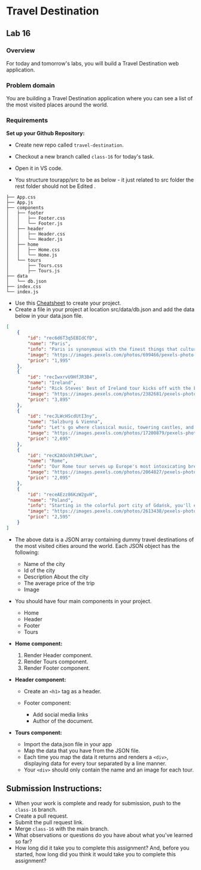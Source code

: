 # Travel Destination

## **Lab 16**

### **Overview**

For today and tomorrow's labs, you will build a Travel Destination web application.

### **Problem domain**

You are building a Travel Destination application where you can see a list of the most visited places around the world.

### **Requirements**
**Set up your Github Repository:**
   - Create new repo called `travel-destination`.
   - Checkout a new branch called `class-16` for today's task.
   - Open it in VS code.

- You structure tourapp/src to be as below - it just related to src folder the rest folder should not be Edited .

```
├── App.css
├── App.js
├── components
│   ├── footer
│   │   ├── Footer.css
│   │   └── Footer.js
│   ├── header
│   │   ├── Header.css
│   │   └── Header.js
│   ├── home
│   │   ├── Home.css
│   │   └── Home.js
│   └── tours
│       ├── Tours.css
│       ├── Tours.js
├── data
│   └── db.json
├── index.css
└── index.js
```
- Use this [Cheatsheet](https://drive.google.com/file/d/14VoN5f9mnLZ43t5kayttvbUWCYecxyLd/view) to create your project.
- Create a file in your project at location src/data/db.json and add the data below in your data.json file.

```JSON
[
    {
        "id": "rec6d6T3q5EBIdCfD",
        "name": "Paris",
        "info": "Paris is synonymous with the finest things that culture can offer — in art, fashion, food, literature, and ideas. On this tour, your Paris-savvy Rick Steves guide will immerse you in the very best of the City of Light: the masterpiece-packed Louvre and Orsay museums, resilient Notre-Dame Cathedral, exquisite Sainte-Chapelle, and extravagant Palace of Versailles. You'll also enjoy guided neighborhood walks through the city's historic heart as well as quieter moments to slow down and savor the city's intimate cafés, colorful markets, and joie de vivre. Join us for the Best of Paris in 7 Days!",
        "image": "https://images.pexels.com/photos/699466/pexels-photo-699466.jpeg?auto=compress&cs=tinysrgb&w=600",
        "price": "1,995"
    },
    {
        "id": "recIwxrvU9HfJR3B4",
        "name": "Ireland",
        "info": "Rick Steves' Best of Ireland tour kicks off with the best of Dublin, followed by Ireland's must-see historical sites, charming towns, music-filled pubs, and seaside getaways — including Kinsale, the Dingle Peninsula, the Cliffs of Moher, the Aran Islands, Galway, Connemara, Giant's Causeway, and the compelling city of Belfast. All along the way, Rick's guides will share their stories to draw you in to the Emerald Isle, and the friendliness of the people will surely steal your heart. Join us for the Best of Ireland in 14 Days!",
        "image": "https://images.pexels.com/photos/2382681/pexels-photo-2382681.jpeg?auto=compress&cs=tinysrgb&w=1260&h=750&dpr=1",
        "price": "3,895"
    },
    {
        "id": "recJLWcHScdUtI3ny",
        "name": "Salzburg & Vienna",
        "info": "Let's go where classical music, towering castles, and the-hills-are-alive scenery welcome you to the gemütlichkeit of Bavaria and opulence of Austria's Golden Age. Your Rick Steves guide will bring this region's rich history and culture to life in festive Munich, Baroque Salzburg, sparkling Lake Hallstatt, monastic Melk, the blue Danube, and royal Vienna — with cozy villages and alpine vistas all along the way. Join us for the Best of Munich, Salzburg & Vienna in 8 Days!",
        "image": "https://images.pexels.com/photos/17200879/pexels-photo-17200879/free-photo-of-drone-shot-of-a-residence-in-the-woods-on-the-shore-of-lake-wolfgang-salzburg-austria.jpeg?auto=compress&cs=tinysrgb&w=1260&h=750&dpr=1",
        "price": "2,695"
    },
    {
        "id": "recK2AOoVhIHPLUwn",
        "name": "Rome",
        "info": "Our Rome tour serves up Europe's most intoxicating brew of dazzling art, earth-shaking history, and city life with style. On this Rome vacation, your tour guide will resurrect the grandeur of ancient Rome's Colosseum, Forum, Pantheon, and nearby Ostia Antica. From the Renaissance and Baroque eras, you'll marvel at St. Peter's Basilica, the Vatican Museums, Sistine Chapel, and Borghese Gallery. You'll also enjoy today's Rome, with neighborhood walking tours, memorable restaurants, and time to explore on your own. Join us for the Best of Rome in 7 Days!",
        "image": "https://images.pexels.com/photos/2064827/pexels-photo-2064827.jpeg?auto=compress&cs=tinysrgb&w=1260&h=750&dpr=1",
        "price": "2,095"
    },
    {
        "id": "receAEzz86KzW2gvH",
        "name": "Poland",
        "info": "Starting in the colorful port city of Gdańsk, you'll escape the crowds and embrace the understated elegance of ready-for-prime-time Poland for 10 days. With an expert Rick Steves guide at your side, you'll experience mighty Malbork castle, the cobbly-cute village of Toruń, Poland's contemporary capital of Warsaw, the spiritual Jasna Góra Monastery, and charming Kraków — Poland's finest city. In this land of surprises — so trendy and hip, yet steeped in history — there's so much to discover. Join us for the Best of Poland in 10 Days!",
        "image": "https://images.pexels.com/photos/2613438/pexels-photo-2613438.jpeg?auto=compress&cs=tinysrgb&w=1260&h=750&dpr=1",
        "price": "2,595"
    }
]
```


- The above data is a JSON array containing dummy travel destinations of the most visited cities around the world. Each JSON object has the following:
    - Name of the city
    - Id of the city
    - Description About the city 
    - The average price of the trip
    - Image


- You should have four main components in your project.

    - Home 
    - Header 
    - Footer
    - Tours      

- **Home component:**
  
  1. Render Header component.
  2. Render Tours component.
  3. Render Footer component.



- **Header component:**
  
    - Create an `<h1>` tag as a header. 

    - Footer component:
        - Add social media links
        - Author of the document.

- **Tours component:**
  
    - Import the data.json file in your app
    - Map the data that you have from the JSON file.
    - Each time you map the data it returns and renders a `<div>`, displaying data for every tour separated by a line manner.
    - Your `<div>` should only contain the name and an image for each tour.


## Submission Instructions:
- When your work is complete and ready for submission, push to the `class-16` branch.
- Create a pull request.
- Submit the pull request link.
- Merge `class-16` with the main branch.
- What observations or questions do you have about what you’ve learned so far?
- How long did it take you to complete this assignment? And, before you started, how long did you think it would take you to complete this assignment?